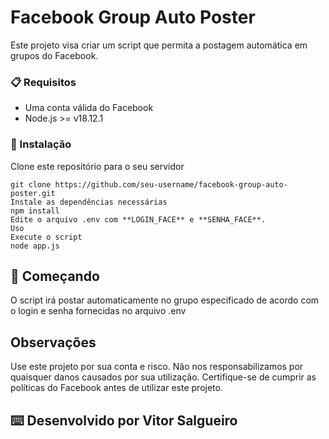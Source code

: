 # Facebook Group Auto Poster

Este projeto visa criar um script que permita a postagem automática em grupos do Facebook.

### 📋 Requisitos

* Uma conta válida do Facebook
* Node.js >= v18.12.1

### 🔧 Instalação

Clone este repositório para o seu servidor

```
git clone https://github.com/seu-username/facebook-group-auto-poster.git
Instale as dependências necessárias
npm install
Edite o arquivo .env com **LOGIN_FACE** e **SENHA_FACE**.
Uso
Execute o script
node app.js

```

## 🚀 Começando
O script irá postar automaticamente no grupo especificado de acordo com o login e senha fornecidas no arquivo .env


## Observações
Use este projeto por sua conta e risco. Não nos responsabilizamos por quaisquer danos causados por sua utilização.
Certifique-se de cumprir as políticas do Facebook antes de utilizar este projeto.

## ⌨️ Desenvolvido por Vitor Salgueiro 